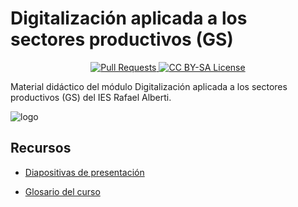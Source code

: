 # Digitalización aplicada a los sectores productivos (GS)

<p align="center">
  <a href="https://github.com/DavidLMS/material-modelos-ia/pulls">
    <img src="https://img.shields.io/badge/PRs-welcome-brightgreen.svg?longCache=true" alt="Pull Requests">
  </a>
  <a href="LICENSE">
      <img src="https://img.shields.io/badge/License-CC%20BY--SA%204.0-lightgrey.svg?longCache=true" alt="CC BY-SA License">
    </a>
</p>

Material didáctico del módulo Digitalización aplicada a los sectores productivos (GS) del IES Rafael Alberti.

![logo][logo-image]

[logo-image]: https://github.com/IES-Rafael-Alberti/digitalizacion-gs/blob/main/logos/portada-moodle.png?raw=true

## Recursos

* [Diapositivas de presentación](/slides/presentacion.html)

* [Glosario del curso](/docs/glosario)
